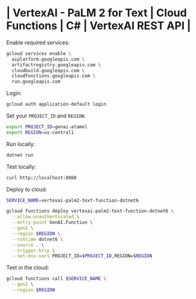 # | VertexAI - PaLM 2 for Text | Cloud Functions | C# | VertexAI REST API |

Enable required services:

```sh
gcloud services enable \
  aiplatform.googleapis.com \
  artifactregistry.googleapis.com \
  cloudbuild.googleapis.com \
  cloudfunctions.googleapis.com \
  run.googleapis.com
```

Login:

```sh
gcloud auth application-default login
```

Set your `PROJECT_ID` and `REGION`:

```sh
export PROJECT_ID=genai-atamel
export REGION=us-central1
```

Run locally:

```sh
dotnet run
```

Test locally:

```bash
curl http://localhost:8080
```

Deploy to cloud:

```sh
SERVICE_NAME=vertexai-palm2-text-function-dotnet6

gcloud functions deploy vertexai-palm2-text-function-dotnet6 \
  --allow-unauthenticated \
  --entry-point GenAI.Function \
  --gen2 \
  --region $REGION \
  --runtime dotnet6 \
  --source . \
  --trigger-http \
  --set-env-vars PROJECT_ID=$PROJECT_ID,REGION=$REGION
```

Test in the cloud:

```sh
gcloud functions call $SERVICE_NAME \
  --gen2 \
  --region $REGION
```
